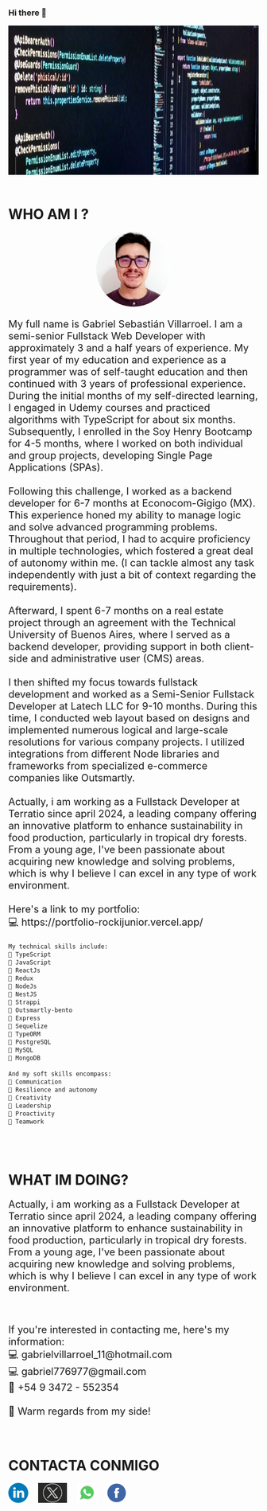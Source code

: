 ### Hi there 👋

<img src="./img/portada.jpeg" height="300" weight="100%"/>

<div style="padding: 20px 0">
    <h1> WHO AM I ?</h1>
    <div style="text-align: center;">
        <img src="./img/perfil.jpeg" height="150" width="150" style="border-radius: 50%"/>
    </div>
    <p style="font-size: 20px">My full name is Gabriel Sebastián Villarroel. I am a semi-senior Fullstack Web Developer with approximately 3 and a half years of experience. My first year of my education and experience as a programmer was of self-taught education and then continued with 3 years of professional experience. During the initial months of my self-directed learning, I engaged in Udemy courses and practiced algorithms with TypeScript for about six months. Subsequently, I enrolled in the Soy Henry Bootcamp for 4-5 months, where I worked on both individual and group projects, developing Single Page Applications (SPAs).
    <br/>
    <br/>
    Following this challenge, I worked as a backend developer for 6-7 months at Econocom-Gigigo (MX). This experience honed my ability to manage logic and solve advanced programming problems. Throughout that period, I had to acquire proficiency in multiple technologies, which fostered a great deal of autonomy within me. (I can tackle almost any task independently with just a bit of context regarding the requirements).
    <br/>
    <br/>
    Afterward, I spent 6-7 months on a real estate project through an agreement with the Technical University of Buenos Aires, where I served as a backend developer, providing support in both client-side and administrative user (CMS) areas.
    <br/>
    <br/>
    I then shifted my focus towards fullstack development and worked as a Semi-Senior Fullstack Developer at Latech LLC for 9-10 months. During this time, I conducted web layout based on designs and implemented numerous logical and large-scale resolutions for various company projects. I utilized integrations from different Node libraries and frameworks from specialized e-commerce companies like Outsmartly.
    <br/>
    <br/>
    Actually, i am working as a Fullstack Developer at Terratio since april 2024, a leading company offering an innovative platform to enhance sustainability in food production, particularly in tropical dry forests.
    From a young age, I've been passionate about acquiring new knowledge and solving problems, which is why I believe I can excel in any type of work environment.
    <br/>
    <br/>
    Here's a link to my portfolio: 
    <br/>
    💻 https://portfolio-rockijunior.vercel.app/
    
    My technical skills include:
    🔸 TypeScript
    🔸 JavaScript
    🔸 ReactJs
    🔸 Redux
    🔸 NodeJs
    🔸 NestJS
    🔸 Strappi
    🔸 Outsmartly-bento
    🔸 Express
    🔸 Sequelize
    🔸 TypeORM
    🔸 PostgreSQL
    🔸 MySQL
    🔸 MongoDB

    And my soft skills encompass:
    🔸 Communication
    🔸 Resilience and autonomy
    🔸 Creativity
    🔸 Leadership
    🔸 Proactivity
    🔸 Teamwork

</div>
<div style="padding: 20px 0">
    <h1>WHAT IM DOING?</h1>
    <p style="font-size: 20px">
    Actually, i am working as a Fullstack Developer at Terratio since april 2024, a leading company offering an innovative platform to enhance sustainability in food production, particularly in tropical dry forests. From a young age, I've been passionate about acquiring new knowledge and solving problems, which is why I believe I can excel in any type of work environment.
</div> 
<p style="font-size: 20px">
    If you're interested in contacting me, here's my information: 
    <br/>
    💻 gabrielvillarroel_11@hotmail.com 
    <br/>
    💻 gabriel776977@gmail.com 
    <br/>
    📱 +54 9 3472 -
    552354
    <br/>
    <br/>
👋 Warm regards from my side!
    <br>

<div style="padding: 20px 0">
    <h1> CONTACTA CONMIGO</h1>
    <div style="diplay: flex; flex-direcction: row; align-items: center; justify-content: space-around">
        <a href="https://www.linkedin.com/in/gabriel-villarroel/" target="_blank" style="text-decoration: none, color: #000, float: left">
            <img src="./img/linkedin.png" height="40px" style="float: left; margin-right: 20px"/> 
        </a>
        <a href="https://x.com/RockiJunior1" target="_blank" style="text-decoration: none, color: #000, float: left">
            <img src="./img/x.jpeg" height="40px" style="float: left; margin-right: 20px"/>
        </a>
        <a href="https://wa.me/+5493472552354" target="_blank" style="text-decoration: none, color: #000, float: left">
            <img src="./img/whatsapp.png" height="40px" style="float: left; margin-right: 20px"/>
        </a>
        <a href="https://www.facebook.com/gabriel.villarroel.5/" target="_blank" style="text-decoration: none, color: #000, float: left">
            <img src="./img/facebook.png" height="40px" style="float: left"/>
        </a>
    </div>
</div>

<!--
**RockiJunior/RockiJunior** is a ✨ _special_ ✨ repository because its `README.md` (this file) appears on your GitHub profile.

Here are some ideas to get you started:

- 🔭 I’m currently working on ...
- 🌱 I’m currently learning ...
- 👯 I’m looking to collaborate on ...
- 🤔 I’m looking for help with ...
- 💬 Ask me about ...
- 📫 How to reach me: ...
- 😄 Pronouns: ...
- ⚡ Fun fact: ...
-->
